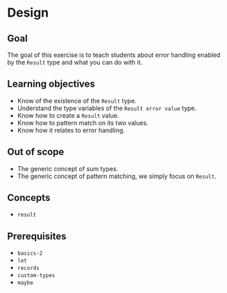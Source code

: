 # Design

## Goal

The goal of this exercise is to teach students about error handling enabled by the `Result` type and what you can do with it.

## Learning objectives

- Know of the existence of the `Result` type.
- Understand the type variables of the `Result error value` type.
- Know how to create a `Result` value.
- Know how to pattern match on its two values.
- Know how it relates to error handling.

## Out of scope

- The generic concept of sum types.
- The generic concept of pattern matching, we simply focus on `Result`.

## Concepts

- `result`

## Prerequisites

- `basics-2`
- `let`
- `records`
- `custom-types`
- `maybe`
